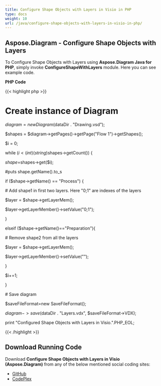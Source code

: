 ```yaml
---
title: Configure Shape Objects with Layers in Visio in PHP
type: docs
weight: 10
url: /java/configure-shape-objects-with-layers-in-visio-in-php/
---
```


## **Aspose.Diagram - Configure Shape Objects with Layers**
To Configure Shape Objects with Layers using **Aspose.Diagram Java for PHP**, simply invoke **ConfigureShapeWithLayers** module. Here you can see example code.

**PHP Code**

{{< highlight php >}}

 # Create instance of Diagram

$diagram = new Diagram($dataDir . "Drawing.vsd");

$shapes = $diagram->getPages()->getPage("Flow 1")->getShapes();

$i = 0;

while ($i<(int)(string)$shapes->getCount()) {

$shape=$shapes->get($i);

#puts shape.getName().to_s

if ($shape->getName() == "Process") {

\# Add shape1 in first two layers. Here "0;1" are indexes of the layers

$layer = $shape->getLayerMem();

$layer->getLayerMember()->setValue("0;1");

}

elseif ($shape->getName()=="Preparation"){

\# Remove shape2 from all the layers

$layer = $shape->getLayerMem();

$layer->getLayerMember()->setValue("");

}

$i+=1;

}

\# Save diagram

$saveFileFormat=new SaveFileFormat();

$diagram->save($dataDir . "Layers.vdx", $saveFileFormat->VDX);

print "Configured Shape Objects with Layers in Visio.".PHP_EOL;

{{< /highlight >}}
## **Download Running Code**
Download **Configure Shape Objects with Layers in Visio (Aspose.Diagram)** from any of the below mentioned social coding sites:

- [GitHub](https://github.com/asposediagram/Aspose.Diagram-for-Java/blob/master/Plugins/Aspose_Diagram_Java_for_PHP/src/aspose/diagram/WorkingwithLayers/ConfigureShapeWithLayers.php)
- [CodePlex](https://asposediagramjavaphp.codeplex.com/SourceControl/latest#src/aspose/diagram/WorkingwithLayers/ConfigureShapeWithLayers.php)
